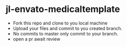 # jl-envato-medicaltemplate
* Fork this repo and clone to you local machine
* Upload your files and commit to you created branch.
* No commits to master only commit to your branch.
* open a pr await review
